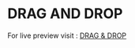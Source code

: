 # DRAG AND DROP

For live preview visit : [DRAG & DROP](https://majd-eddine-ben-tahar.github.io/Drag-Drop/)
